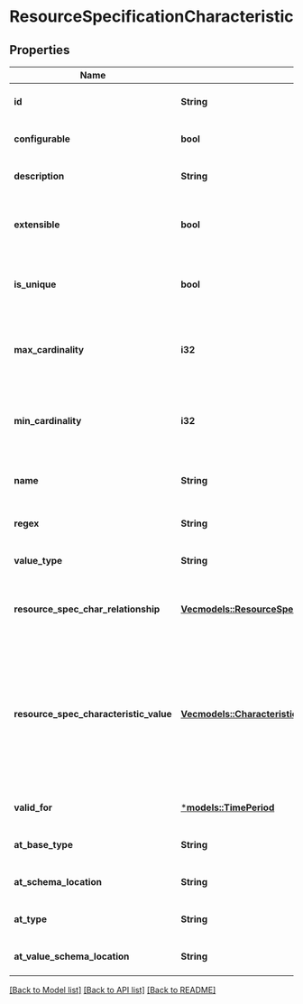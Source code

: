 # ResourceSpecificationCharacteristic

## Properties
Name | Type | Description | Notes
------------ | ------------- | ------------- | -------------
**id** | **String** | Unique ID for the characteristic | [optional] [default to None]
**configurable** | **bool** | If true, the Boolean indicates that the target Characteristic is configurable | [optional] [default to None]
**description** | **String** | A narrative that explains the CharacteristicSpecification. | [optional] [default to None]
**extensible** | **bool** | An indicator that specifies that the values for the characteristic can be extended by adding new values when instantiating a characteristic for a resource. | [optional] [default to None]
**is_unique** | **bool** | An indicator that specifies if a value is unique for the specification. Possible values are; \"unique while value is in effect\" and \"unique whether value is in effect or not\" | [optional] [default to None]
**max_cardinality** | **i32** | The maximum number of instances a CharacteristicValue can take on. For example, zero to five phone numbers in a group calling plan, where five is the value for the maxCardinality. | [optional] [default to None]
**min_cardinality** | **i32** | The minimum number of instances a CharacteristicValue can take on. For example, zero to five phone numbers in a group calling plan, where zero is the value for the minCardinality. | [optional] [default to None]
**name** | **String** | A word, term, or phrase by which this characteristic specification is known and distinguished from other characteristic specifications. | [optional] [default to None]
**regex** | **String** | A rule or principle represented in regular expression used to derive the value of a characteristic value. | [optional] [default to None]
**value_type** | **String** | A kind of value that the characteristic can take on, such as numeric, text and so forth | [optional] [default to None]
**resource_spec_char_relationship** | [**Vec<models::ResourceSpecificationCharacteristicRelationship>**](ResourceSpecificationCharacteristicRelationship.md) | An aggregation, migration, substitution, dependency or exclusivity relationship between/among Specification Characteristics. | [optional] [default to None]
**resource_spec_characteristic_value** | [**Vec<models::CharacteristicValueSpecification>**](CharacteristicValueSpecification.md) | A CharacteristicValueSpecification object is used to define a set of attributes, each of which can be assigned to a corresponding set of attributes in a ResourceSpecificationCharacteristic object. The values of the attributes in the CharacteristicValueSpecification object describe the values of the attributes that a corresponding ResourceSpecificationCharacteristic object can take on. | [optional] [default to None]
**valid_for** | [***models::TimePeriod**](TimePeriod.md) |  | [optional] [default to None]
**at_base_type** | **String** | When sub-classing, this defines the super-class | [optional] [default to None]
**at_schema_location** | **String** | A URI to a JSON-Schema file that defines additional attributes and relationships | [optional] [default to None]
**at_type** | **String** | When sub-classing, this defines the sub-class Extensible name | [optional] [default to None]
**at_value_schema_location** | **String** | This (optional) field provides a link to the schema describing the value type. | [optional] [default to None]

[[Back to Model list]](../README.md#documentation-for-models) [[Back to API list]](../README.md#documentation-for-api-endpoints) [[Back to README]](../README.md)


